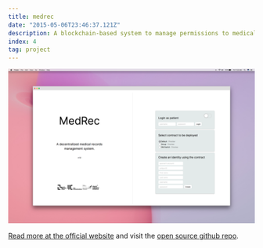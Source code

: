 ```yaml
---
title: medrec
date: "2015-05-06T23:46:37.121Z"
description: A blockchain-based system to manage permissions to medical records.
index: 4
tag: project
---
```


![altcaption](1.png)


<a href="https://medrec.media.mit.edu/" target="_blank">Read more at the official website</a> and visit the <a href="https://github.com/mitmedialab/medrec" target="_blank">open source github repo</a>.
